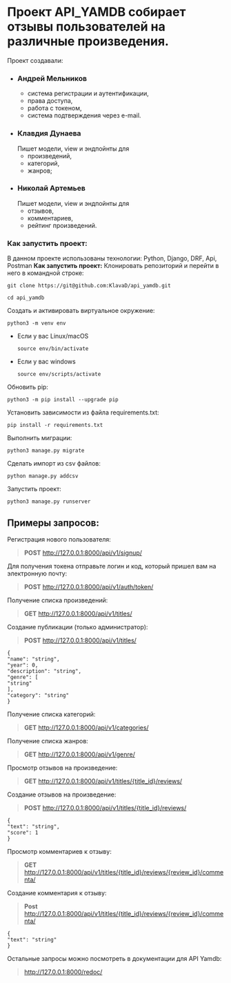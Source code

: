 # Проект API_YAMDB собирает отзывы пользователей на различные произведения.
Проект создавали:
* ### Андрей Мельников
  * система регистрации и аутентификации,
  * права доступа,
  * работа с токеном,
  * система подтверждения через e-mail.
* ### Клавдия Дунаева
  Пишет модели, view и эндпойнты для
  * произведений,
  * категорий,
  * жанров;
* ### Николай Артемьев
  Пишет модели, view и эндпойнты для
  * отзывов,
  * комментариев,
  * рейтинг произведений.
### Как запустить проект:

В данном проекте использованы технологии:
Python, Django, DRF, Api, Postman
**Как запустить проект:**
Клонировать репозиторий и перейти в него в командной строке:

```
git clone https://git@github.com:KlavaD/api_yamdb.git
```

```
cd api_yamdb
```

Создать и активировать виртуальное окружение:

```
python3 -m venv env
```

* Если у вас Linux/macOS

    ```
    source env/bin/activate
    ```

* Если у вас windows

    ```
    source env/scripts/activate
    ```

Обновить pip:

```
python3 -m pip install --upgrade pip
```

Установить зависимости из файла requirements.txt:

```
pip install -r requirements.txt
```

Выполнить миграции:

```
python3 manage.py migrate
```

Сделать импорт из csv файлов:

```
python manage.py addcsv
```

Запустить проект:

```
python3 manage.py runserver
```
## Примеры запросов: ##
Регистрация нового пользователя:
>**POST** http://127.0.0.1:8000/api/v1/signup/

Для получения токена отправьте логин и код, который пришел вам на электронную почту:
>**POST** http://127.0.0.1:8000/api/v1/auth/token/

Получение списка произведений:
>**GET** http://127.0.0.1:8000/api/v1/titles/

Создание публикации (только администратор):
>**POST** http://127.0.0.1:8000/api/v1/titles/
> 
```
{
"name": "string",
"year": 0,
"description": "string",
"genre": [
"string"
],
"category": "string"
}
```

Получение списка категорий:
>**GET** http://127.0.0.1:8000/api/v1/categories/

Получение списка жанров:
>**GET** http://127.0.0.1:8000/api/v1/genre/

Просмотр отзывов на произведение:
>**GET** http://127.0.0.1:8000/api/v1/titles/{title_id}/reviews/

Создание отзывов на произведение:
>**POST** http://127.0.0.1:8000/api/v1/titles/{title_id}/reviews/
```
{
"text": "string",
"score": 1
}
```

Просмотр комментариев к отзыву:
>**GET** http://127.0.0.1:8000/api/v1/titles/{title_id}/reviews/{review_id}/commenta/

Создание комментария к отзыву:
>**Post** http://127.0.0.1:8000/api/v1/titles/{title_id}/reviews/{review_id}/commenta/
```
{
"text": "string"
}
```
Остальные запросы можно посмотреть в документации для API Yamdb:
> http://127.0.0.1:8000/redoc/
